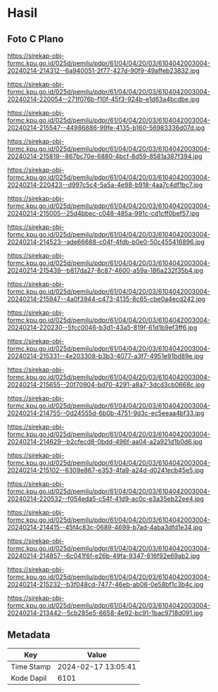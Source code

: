 # Hasil

## Foto C Plano

https://sirekap-obj-formc.kpu.go.id/025d/pemilu/pdpr/61/04/04/20/03/6104042003004-20240214-214312--6a940051-2f77-427d-90f9-49affeb23832.jpg

https://sirekap-obj-formc.kpu.go.id/025d/pemilu/pdpr/61/04/04/20/03/6104042003004-20240214-220054--271f076b-f10f-45f3-924b-e1d63a4bcdbe.jpg

https://sirekap-obj-formc.kpu.go.id/025d/pemilu/pdpr/61/04/04/20/03/6104042003004-20240214-215547--44986886-99fe-4135-b160-56983336d07d.jpg

https://sirekap-obj-formc.kpu.go.id/025d/pemilu/pdpr/61/04/04/20/03/6104042003004-20240214-215819--867bc70e-6880-4bcf-8d59-8581a387f394.jpg

https://sirekap-obj-formc.kpu.go.id/025d/pemilu/pdpr/61/04/04/20/03/6104042003004-20240214-220423--d997c5c4-5a5a-4e98-b918-4aa7c4df1bc7.jpg

https://sirekap-obj-formc.kpu.go.id/025d/pemilu/pdpr/61/04/04/20/03/6104042003004-20240214-215005--25d4bbec-c048-485a-991c-cd1cff0bef57.jpg

https://sirekap-obj-formc.kpu.go.id/025d/pemilu/pdpr/61/04/04/20/03/6104042003004-20240214-214523--ade66688-c04f-4fdb-b0e0-50c455416896.jpg

https://sirekap-obj-formc.kpu.go.id/025d/pemilu/pdpr/61/04/04/20/03/6104042003004-20240214-215439--b817da27-8c87-4600-a59a-186a232f35b4.jpg

https://sirekap-obj-formc.kpu.go.id/025d/pemilu/pdpr/61/04/04/20/03/6104042003004-20240214-215947--4a0f3944-c473-4135-8c65-cbe0a4ecd242.jpg

https://sirekap-obj-formc.kpu.go.id/025d/pemilu/pdpr/61/04/04/20/03/6104042003004-20240214-220230--5fcc0046-b3d1-43a5-819f-61d1b9ef3ff6.jpg

https://sirekap-obj-formc.kpu.go.id/025d/pemilu/pdpr/61/04/04/20/03/6104042003004-20240214-215331--4e203308-b3b3-4077-a3f7-4951e91bd89e.jpg

https://sirekap-obj-formc.kpu.go.id/025d/pemilu/pdpr/61/04/04/20/03/6104042003004-20240214-215655--20f70904-bd70-4291-a8a7-3dcd3cb0668c.jpg

https://sirekap-obj-formc.kpu.go.id/025d/pemilu/pdpr/61/04/04/20/03/6104042003004-20240214-214755--0d24555d-6b0b-4751-9d3c-ec5eeaa4bf33.jpg

https://sirekap-obj-formc.kpu.go.id/025d/pemilu/pdpr/61/04/04/20/03/6104042003004-20240214-214629--b2cfecd8-0bdd-496f-aa04-a2a921d1b0d6.jpg

https://sirekap-obj-formc.kpu.go.id/025d/pemilu/pdpr/61/04/04/20/03/6104042003004-20240214-215102--6309e867-e353-4fa9-a24d-d0241ecb45e5.jpg

https://sirekap-obj-formc.kpu.go.id/025d/pemilu/pdpr/61/04/04/20/03/6104042003004-20240214-220532--f054eda5-c54f-41d9-ac0c-e3a35eb22ee4.jpg

https://sirekap-obj-formc.kpu.go.id/025d/pemilu/pdpr/61/04/04/20/03/6104042003004-20240214-214415--45f4c83c-0689-4699-b7ad-4aba3dfd1e34.jpg

https://sirekap-obj-formc.kpu.go.id/025d/pemilu/pdpr/61/04/04/20/03/6104042003004-20240214-214857--6c041f6f-e26b-49fa-9347-616f92e69ab2.jpg

https://sirekap-obj-formc.kpu.go.id/025d/pemilu/pdpr/61/04/04/20/03/6104042003004-20240214-215232--b3f048cd-7477-46eb-ab06-0e58bf1c3b4c.jpg

https://sirekap-obj-formc.kpu.go.id/025d/pemilu/pdpr/61/04/04/20/03/6104042003004-20240214-213442--5cb285e5-6658-4e92-bc91-1bac9718d091.jpg


## Metadata

| Key        | Value               |
| ---------- | ------------------- |
| Time Stamp | 2024-02-17 13:05:41 |
| Kode Dapil | 6101                |



